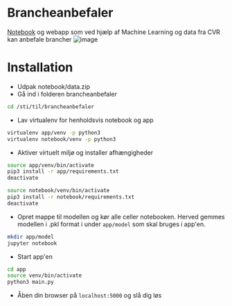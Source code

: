 # Brancheanbefaler
[Notebook](https://github.com/baffioso/brancheanbefaler/blob/master/notebook/brancheanbefaler.ipynb) og webapp som ved hjælp af Machine Learning og data fra CVR kan anbefale brancher
![image](https://user-images.githubusercontent.com/7534153/34677306-fae58194-f48f-11e7-991f-d51621bc1212.png)

# Installation
* Udpak notebook/data.zip
* Gå ind i folderen brancheanbefaler
```bash
cd /sti/til/brancheanbefaler
```
* Lav virtualenv for henholdsvis notebook og app
```bash
virtualenv app/venv -p python3
virtualenv notebook/venv -p python3
```

* Aktiver virtuelt miljø og installer afhængigheder
```bash
source app/venv/bin/activate
pip3 install -r app/requirements.txt
deactivate

source notebook/venv/bin/activate
pip3 install -r notebook/requirements.txt
deactivate
```

* Opret mappe til modellen og kør alle celler notebooken. Herved gemmes modellen i .pkl format i under `app/model` som skal bruges i app'en.
```bash
mkdir app/model
jupyter notebook
```

* Start app'en
```bash
cd app
source venv/bin/activate
python3 main.py
```

 * Åben din browser på `localhost:5000` og slå dig løs
